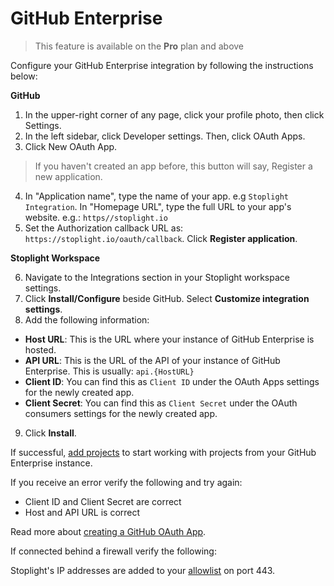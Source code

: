 # GitHub Enterprise

> This feature is available on the **Pro** plan and above

Configure your GitHub Enterprise integration by following the instructions below:

**GitHub**

1. In the upper-right corner of any page, click your profile photo, then click Settings.
2. In the left sidebar, click Developer settings. Then, click OAuth Apps.
3. Click New OAuth App.
> If you haven't created an app before, this button will say, Register a new application.
4. In "Application name", type the name of your app. e.g `Stoplight Integration`. In "Homepage URL", type the full URL to your app's website. e.g.: `https//stoplight.io`
5. Set the Authorization callback URL as: `https://stoplight.io/oauth/callback`. Click **Register application**.

**Stoplight Workspace**

6. Navigate to the Integrations section in your Stoplight workspace settings. 
7. Click **Install/Configure** beside GitHub. Select **Customize integration settings**. 
8. Add the following information:
 - **Host URL**: This is the URL where your instance of GitHub Enterprise is hosted.
 - **API URL**: This is the URL of the API of your instance of GitHub Enterprise. This is usually: `api.{HostURL}`
 - **Client ID**: You can find this as `Client ID` under the OAuth Apps settings for the newly created app. 
 - **Client Secret**: You can find this as `Client Secret` under the OAuth consumers settings for the newly created app. 
9. Click **Install**. 

If successful, [add projects](../b.adding-projects.md) to start working with projects from your GitHub Enterprise instance.

If you receive an error verify the following and try again:

- Client ID and Client Secret are correct
- Host and API URL is correct

Read more about [creating a GitHub OAuth App](https://developer.github.com/apps/building-oauth-apps/creating-an-oauth-app/).

If connected behind a firewall verify the following:

Stoplight's IP addresses are added to your [allowlist](../h.allowlisting-ips.md) on port 443. 
